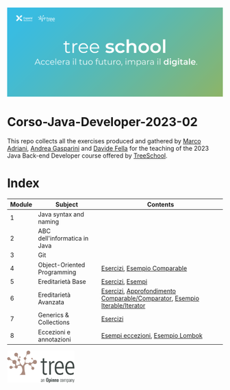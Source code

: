 ![TreeSchool](assets/treeschool_header.png)

# Corso-Java-Developer-2023-02

This repo collects all the exercises produced and gathered by [Marco Adriani](https://github.com/MrSosu), [Andrea Gasparini](https://github.com/andrea-gasparini) and [Davide Fella](https://github.com/davidefella) for the teaching of the 2023 Java Back-end Developer course offered by [TreeSchool](https://tree.it/school/).

# Index

| Module | Subject                      | Contents                                                                                                                                                                                            |
|--------|------------------------------|-----------------------------------------------------------------------------------------------------------------------------------------------------------------------------------------------------|
| 1      | Java syntax and naming       |                                                                                                                                                                                                     |
| 2      | ABC dell'informatica in Java |                                                                                                                                                                                                     |
| 3      | Git                          |                                                                                                                                                                                                     |
| 4      | Object-Oriented Programming  | [Esercizi](module_04/src/), [Esempio Comparable](https://github.com/Backend-Developer-School-Tree/Corso-Java-Developer-2023-02/blob/main/module_04/src/biblioteca/Libro.java?plain=1#L45-L74)       |
| 5      | Ereditarietà Base            | [Esercizi](module_05/src/), [Esempi](module_05/src/live_coding)                                                                                                                                     |
| 6      | Ereditarietà Avanzata        | [Esercizi](module_06/src), [Approfondimento Comparable/Comparator](module_06/src/classifica_serie_a/TestComparison), [Esempio Iterable/Iterator](module_06/src/esempio_iterable/ListaDiInteri.java) |
| 7      | Generics & Collections       | [Esercizi](module_07/src/esercizi)                                                                                                                                                                  |
| 8      | Eccezioni e annotazioni      | [Esempi eccezioni](module_08/src/esempi/exceptions/src), [Esempio Lombok](module_08/src/esempi/annotations/src/User.java)                                                                                                                                                                      |

<!--| 9      | Input & Output               | [Esempi](module_09/src/esempi), [Esercizi](module_09/src) |
| 10     | Design Patterns              | [Esempi](module_10/src/esempi), [Esercizi](module_10/src) |
| 11     | Java Stream                  | [Esercizi](module_11)                                     |
| 12     | Database                     | [Esempi](module_12/src/esempi), [Esercitazione AndiamoATeatro](module_12/src/AndiamoATeatro.pdf)                           |
| 13     | API                          | [Esercizi](module_13/src)                                                                  |
| 14     | Spring                       | [Esercizi](module_14/src)                                                                  |
| 18     | Test                         | [Esercizi](module_18/src)                                                                  |
-->

<img src="assets/treelogo.png" height="75">
